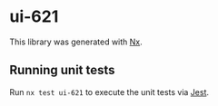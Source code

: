 # ui-621

This library was generated with [Nx](https://nx.dev).

## Running unit tests

Run `nx test ui-621` to execute the unit tests via [Jest](https://jestjs.io).
